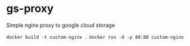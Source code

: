 # gs-proxy

Simple nginx proxy to google cloud storage

`docker build -t custom-nginx .`
`docker run -d -p 80:80 custom-nginx`
